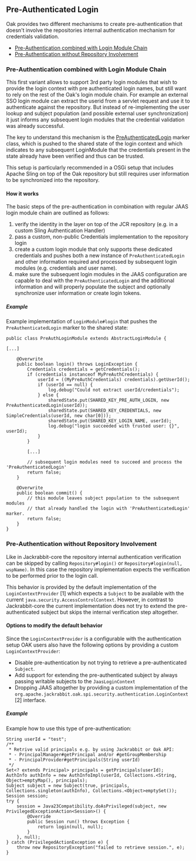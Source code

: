 <!--
   Licensed to the Apache Software Foundation (ASF) under one or more
   contributor license agreements.  See the NOTICE file distributed with
   this work for additional information regarding copyright ownership.
   The ASF licenses this file to You under the Apache License, Version 2.0
   (the "License"); you may not use this file except in compliance with
   the License.  You may obtain a copy of the License at

       http://www.apache.org/licenses/LICENSE-2.0

   Unless required by applicable law or agreed to in writing, software
   distributed under the License is distributed on an "AS IS" BASIS,
   WITHOUT WARRANTIES OR CONDITIONS OF ANY KIND, either express or implied.
   See the License for the specific language governing permissions and
   limitations under the License.
-->

Pre-Authenticated Login
--------------------------------------------------------------------------------

Oak provides two different mechanisms to create pre-authentication that doesn't
involve the repositories internal authentication mechanism for credentials
validation.

- [Pre-Authentication combined with Login Module Chain](#withloginchain)
- [Pre-Authentication without Repository Involvement](#withoutrepository)

<a name="withloginchain"></a>
### Pre-Authentication combined with Login Module Chain

This first variant allows to support 3rd party login modules that wish to provide
the login context with pre authenticated login names, but still want to rely on
the rest of the Oak's login module chain. For example an external SSO login module
can extract the userid from a servlet request and use it to authenticate against
the repository. But instead of re-implementing the user lookup and subject
population (and possible external user synchronization) it just informs any
subsequent login modules that the credential validation was already successful.

The key to understand this mechanism is the [PreAuthenticatedLogin] marker class,
which is pushed to the shared state of the login context and which indicates
to any subsequent LoginModule that the credentials present in the state already
have been verified and thus can be trusted.

This setup is particularly recommended in a OSGi setup that includes Apache Sling
on top of the Oak repository but still requires user information to be synchronized
into the repository.

#### How it works

The basic steps of the pre-authentication in combination with regular JAAS login
module chain are outlined as follows:

1. verify the identity in the layer on top of the JCR repository (e.g. in a custom Sling Authentication Handler)
2. pass a custom, non-public Credentials implementation to the repository login
3. create a custom login module that only supports these dedicated credentials and
   pushes both a new instance of `PreAuthenticatedLogin` and other information
   required and processed by subsequent login modules (e.g. credentials and
   user name).
4. make sure the subsequent login modules in the JAAS configuration are capable
   to deal with the `PreAuthenticatedLogin` and the additional information and
   will properly populate the subject and optionally synchronize user information
   or create login tokens.

##### Example

Example implementation of `LoginModule#login` that pushes the `PreAuthenticatedLogin`
marker to the shared state:

    public class PreAuthLoginModule extends AbstractLoginModule {

    [...]

        @Overwrite
        public boolean login() throws LoginException {
            Credentials credentials = getCredentials();
            if (credentials instanceof MyPreAuthCredentials) {
                userId = ((MyPreAuthCredentials) credentials).getUserId();
                if (userId == null) {
                    log.debug("Could not extract userId/credentials");
                } else {
                    sharedState.put(SHARED_KEY_PRE_AUTH_LOGIN, new PreAuthenticatedLogin(userId));
                    sharedState.put(SHARED_KEY_CREDENTIALS, new SimpleCredentials(userId, new char[0]));
                    sharedState.put(SHARED_KEY_LOGIN_NAME, userId);
                    log.debug("login succeeded with trusted user: {}", userId);
                }
            }

            [...]
            
            // subsequent login modules need to succeed and process the 'PreAuthenticatedLogin'
            return false;
        }
        
        @Overwrite
        public boolean commit() {
            // this module leaves subject population to the subsequent modules 
            // that already handled the login with 'PreAuthenticatedLogin' marker.
            return false;
        }
    }

<a name="withoutrepository"></a>
### Pre-Authentication without Repository Involvement

Like in Jackrabbit-core the repository internal authentication verification can
be skipped by calling `Repository#login()` or `Repository#login(null, wspName)`.
In this case the repository implementation expects the verification to be performed
prior to the login call.

This behavior is provided by the default implementation of the `LoginContextProvider` [1]
which expects a `Subject` to be available with the current `java.security.AccessControlContext`.
However, in contrast to Jackrabbit-core the current implementation does not try
to extend the pre-authenticated subject but skips the internal verification step altogether.

#### Options to modify the default behavior

Since the `LoginContextProvider` is a configurable with the authentication setup
OAK users also have the following options by providing a custom `LoginContextProvider`:

- Disable pre-authentication by not trying to retrieve a pre-authenticated `Subject`.
- Add support for extending the pre-authenticated subject by always passing writable subjects to the `JaasLoginContext`
- Dropping JAAS altogether by providing a custom implementation of the
  `org.apache.jackrabbit.oak.spi.security.authentication.LoginContext` [2] interface.

##### Example

Example how to use this type of pre-authentication:

    String userId = "test";
    /**
     * Retrive valid principals e.g. by using Jackrabbit or Oak API:
     * - PrincipalManager#getPrincipal and/or #getGroupMembership
     * - PrincipalProvider#getPrincipals(String userId)
     */
    Set<? extends Principal> principals = getPrincipals(userId);
    AuthInfo authInfo = new AuthInfoImpl(userId, Collections.<String, Object>emptyMap(), principals);
    Subject subject = new Subject(true, principals, Collections.singleton(authInfo), Collections.<Object>emptySet());
    Session session;
    try {
        session = Java23Compatibility.doAsPrivileged(subject, new PrivilegedExceptionAction<Session>() {
            @Override
            public Session run() throws Exception {
                return login(null, null);
            }
        }, null);
    } catch (PrivilegedActionException e) {
        throw new RepositoryException("failed to retrieve session.", e);
    }

<!-- references -->
[PreAuthenticatedLogin]: /oak/docs/apidocs/org/apache/jackrabbit/oak/spi/security/authentication/PreAuthenticatedLogin.html
